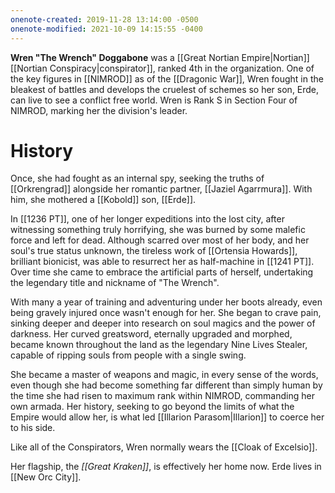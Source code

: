 ```yaml
---
onenote-created: 2019-11-28 13:14:00 -0500
onenote-modified: 2021-10-09 14:15:55 -0400
---
```


**Wren "The Wrench" Doggabone** was a [[Great Nortian Empire|Nortian]] [[Nortian Conspiracy|conspirator]], ranked 4th in the organization. One of the key figures in [[NIMROD]] as of the [[Dragonic War]], Wren fought in the bleakest of battles and develops the cruelest of schemes so her son, Erde, can live to see a conflict free world. Wren is Rank S in Section Four of NIMROD, marking her the division's leader.

# History

Once, she had fought as an internal spy, seeking the truths of [[Orkrengrad]] alongside her romantic partner, [[Jaziel Agarrmura]]. With him, she mothered a [[Kobold]] son, [[Erde]]. 

In [[1236 PT]], one of her longer expeditions into the lost city, after witnessing something truly horrifying, she was burned by some malefic force and left for dead. Although scarred over most of her body, and her soul's true status unknown, the tireless work of [[Ortensia Howards]], brilliant bionicist, was able to resurrect her as half-machine in [[1241 PT]]. Over time she came to embrace the artificial parts of herself, undertaking the legendary title and nickname of "The Wrench".

With many a year of training and adventuring under her boots already, even being gravely injured once wasn't enough for her. She began to crave pain, sinking deeper and deeper into research on soul magics and the power of darkness. Her curved greatsword, eternally upgraded and morphed, became known throughout the land as the legendary Nine Lives Stealer, capable of ripping souls from people with a single swing.

She became a master of weapons and magic, in every sense of the words, even though she had become something far different than simply human by the time she had risen to maximum rank within NIMROD, commanding her own armada. Her history, seeking to go beyond the limits of what the Empire would allow her, is what led [[Illarion Parasom|Illarion]] to coerce her to his side.

Like all of the Conspirators, Wren normally wears the [[Cloak of Excelsio]].

Her flagship, the *[[Great Kraken]]*, is effectively her home now. Erde lives in [[New Orc City]].

